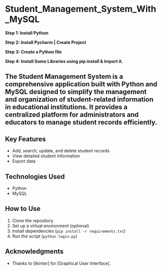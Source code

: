 # Student_Management_System_With_MySQL
<B>Step 1: Install Python

Step 2: Install Pycharm | Create Project

Step 3: Create a Python file

Step 4: Install Some Libraries using pip install & Import it.</B>

<H2>The Student Management System is a comprehensive application built with Python and MySQL designed to simplify the management and organization of student-related information in educational institutions. It provides a centralized platform for administrators and educators to manage student records efficiently.</H2>

## Key Features
- Add, search, update, and delete student records
- View detailed student information
- Export data

## Technologies Used
- Python
- MySQL

## How to Use
1. Clone the repository
2. Set up a virtual environment (optional)
3. Install dependencies (`pip install -r requirements.txt`)
4. Run the script (`python login.py`)

## Acknowledgments
- Thanks to [tkinter] for [Graphical User Interface].
